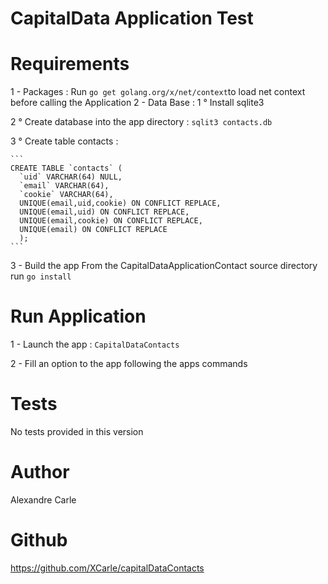 # CapitalData Application Test

# Requirements

1 - Packages :
  Run `go get golang.org/x/net/context`to load net context before calling the Application
2 - Data Base :
  1 ° Install sqlite3

  2 ° Create database into the app directory : `sqlit3 contacts.db`

  3 ° Create table contacts :

    ```
    CREATE TABLE `contacts` (
      `uid` VARCHAR(64) NULL,
      `email` VARCHAR(64),
      `cookie` VARCHAR(64),
      UNIQUE(email,uid,cookie) ON CONFLICT REPLACE,
      UNIQUE(email,uid) ON CONFLICT REPLACE,
      UNIQUE(email,cookie) ON CONFLICT REPLACE,
      UNIQUE(email) ON CONFLICT REPLACE
      );
    ```

3 - Build the app
  From the CapitalDataApplicationContact source directory run `go install`

# Run Application

1 - Launch the app : `CapitalDataContacts`

2 - Fill an option to the app following the apps commands

# Tests

No tests provided in this version

# Author

Alexandre Carle

# Github

https://github.com/XCarle/capitalDataContacts
